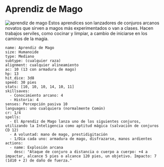 # Aprendiz de Mago
![aprendiz de mago](https://5etools-mirror-1.github.io/img/bestiary/VGM/Apprentice%20Wizard.jpg)
Estos aprendices son lanzadores de conjuros arcanos novatos que sirven a magos más experimentados o van a clases. Hacen trabajos serviles, como cocinar y limpiar, a cambio de iniciarse en los caminos de la magia.


```statblock
name: Aprendiz de Mago
size: Humanoide
type: Mediano
subtype: (cualquier raza)
alignment: cualquier alineamiento
ac: 10 (13 con armadura de mago)
hp: 13
hit_dice: 3d8
speed: 30 pies
stats: [10, 10, 10, 14, 10, 11]
skillsaves:
  - Conocimiento arcano: 4
  - Historia: 4
senses: Percepción pasiva 10
languages: uno cualquiera (normalmente Común)
cr: 1/4
spells:
  - El Aprendiz de Mago lanza uno de los siguientes conjuros, utilizando la Inteligencia como aptitud mágica (salvación de conjuros CD 12)
  - A voluntad: mano de mago, prestidigitación
  - 1/Día cada uno: armadura de mago, disfrazarse, manos ardientes
actions:
  - name: Explosión arcana
    desc: "Ataque de conjuro a distancia o cuerpo a cuerpo: +4 a impactar, alcance 5 pies o alcance 120 pies, un objetivo. Impacto: 7 (1d10 + 2) de daño de fuerza."
```
